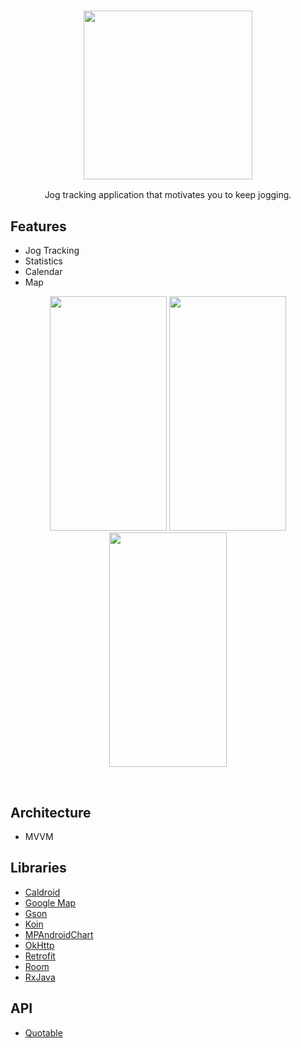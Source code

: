 <h3 align="center"><img src="https://github.com/RamziJabali/just-jog-android/blob/main/screen-shots/logo.png?raw=true" alt="" data-canonical-src="" width="270" height="270"/> </h3>
<p align="center">Jog tracking application that motivates you to keep jogging.</p>

## Features
- Jog Tracking
- Statistics
- Calendar
- Map
<p align="center">
<img src="https://github.com/RamziJabali/just-jog-android/blob/main/screen-shots/stats-page.png?raw=true" alt="" data-canonical-src="" width="187.5" height="375"/>
<img src="https://github.com/RamziJabali/just-jog-android/blob/main/screen-shots/calendar-page.png?raw=true" alt="" data-canonical-src="" width="187.5" height="375"/>
<img src="https://github.com/RamziJabali/just-jog-android/blob/main/screen-shots/maps-page.png?raw=true" alt="" data-canonical-src="" width="187.5" height="375"/>
</p></br>

## Architecture
- MVVM

## Libraries
- [Caldroid](https://github.com/roomorama/Caldroid)
- [Google Map](https://developers.google.com/android/reference/com/google/android/gms/maps/GoogleMap)
- [Gson](https://github.com/google/gson)
- [Koin](https://insert-koin.io/)
- [MPAndroidChart](https://github.com/PhilJay/MPAndroidChart)
- [OkHttp](https://square.github.io/okhttp/)
- [Retrofit](https://square.github.io/retrofit/)
- [Room](https://developer.android.com/jetpack/androidx/releases/room)
- [RxJava](https://github.com/ReactiveX/RxJava)

## API
- [Quotable](https://github.com/lukePeavey/quotable#get-random-quote)

